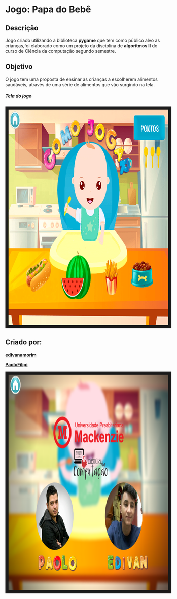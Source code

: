 # Jogo: Papa do Bebê

## Descrição
Jogo criado utilizando a biblioteca  **pygame** que tem como público alvo as crianças,foi elaborado como um projeto da disciplina 
de **algoritmos II** do curso de Ciência da computação segundo semestre.

## Objetivo
O jogo tem uma proposta de ensinar as crianças a escolherem alimentos saudáveis, através de uma série de alimentos que vão
surgindo na tela.

##### **Tela do jogo**
<a><img src="https://github.com/PaoloFilipi/Jogo_papa_do_bebe_pygame/blob/master/jogo_baby/img/como_jogar/tela_como_jogar.png" 
alt="IMAGE ALT TEXT HERE" width="840" height="680" border="10" /></a>







## Criado por:
[**edivanamorim**](https://github.com/edivanamorim)

[**PaoloFilipi**](https://github.com/PaoloFilipi)

<a><img src="https://github.com/PaoloFilipi/Jogo_papa_do_bebe_pygame/blob/master/jogo_baby/img/telas_fundo/tela_creditos.png" 
alt="IMAGE ALT TEXT HERE" width="840" height="680" border="10" /></a>
